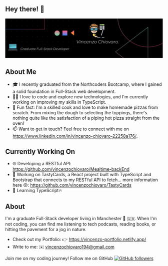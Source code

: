 <h2>Hey there! 👋</h2>

![Your Name Banner Image](./banner.png)

<h2>About Me</h2>

- 🎓 I recently graduated from the Northcoders Bootcamp, where I gained a solid foundation in Full-Stack web development.
- 👨‍💻 I love to code and explore new technologies, and I'm currently working on improving my skills in TypeScript.
- 🍕 Fun fact: I'm a skilled cook and love to make homemade pizzas from scratch. From mixing the dough to selecting the toppings, there's nothing quite like the satisfaction of a piping hot pizza straight from the oven!
- 📫 Want to get in touch? Feel free to connect with me on https://www.linkedin.com/in/vincenzo-chiovaro-22258a176/.


 <h2>Currently Working On</h2>
 
- 🌐 Developing a RESTful API: https://github.com/vincenzochiovaro/Mealtime-backEnd
- 🍝 Working on TastyCards, a React project built with TypeScript and Bootstrap that connects to my  RESTful API to fetch... more information here 😜: https://github.com/vincenzochiovaro/TastyCards
- 🚀 Learning TypeScript🔥


<h2>About</h2>

I'm a graduate Full-Stack developer living in Manchester 🐝 🇬🇧. When I'm not coding, you can find me listening to tech podcasts, reading books, or hitting the pavement for a jog in nature.

- Check out my Portfolio: 👉 https://vincenzo-portfolio.netlify.app/ 
- Write to me: ✉️ vincenzochiovaro194@gmail.com



Join me on my coding journey! Follow me on GitHub [![GitHub followers](https://img.shields.io/github/followers/vincenzochiovaro.svg?style=social&label=Follow)](https://github.com/vincenzochiovaro?tab=followers)
